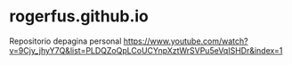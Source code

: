 # rogerfus.github.io
Repositorio depagina personal
https://www.youtube.com/watch?v=9Cjy_jhyY7Q&list=PLDQZoQpLCoUCYnpXztWrSVPu5eVqISHDr&index=1
